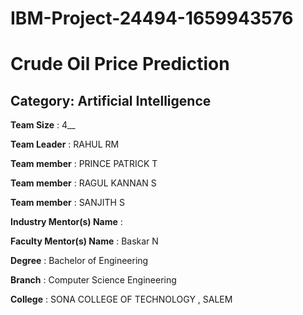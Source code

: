 # IBM-Project-24494-1659943576
# Crude Oil Price Prediction
## Category: Artificial Intelligence

**Team Size** : 4__

**Team Leader** : RAHUL RM

**Team member** : PRINCE PATRICK T

**Team member** : RAGUL KANNAN S

**Team member** : SANJITH S


**Industry Mentor(s) Name** :

**Faculty Mentor(s) Name** : Baskar N

**Degree** : Bachelor of Engineering

**Branch** : Computer Science Engineering

**College** : SONA COLLEGE OF TECHNOLOGY , SALEM

